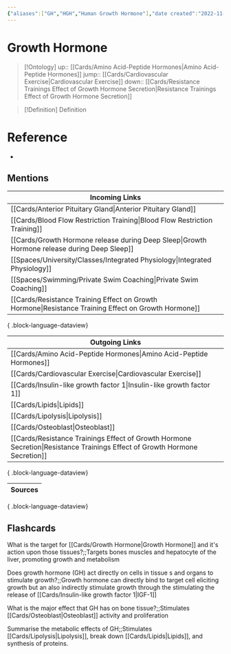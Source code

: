 ```yaml
---
{"aliases":["GH","HGH","Human Growth Hormone"],"date created":"2022-11-30 Wed","edited":"2023-04-06 Thu","dg-publish":true,"tags":["Uni/LFS203","flashcards/LFS203"],"permalink":"/cards/growth-hormone/","dgPassFrontmatter":true}
---
```


# Growth Hormone

> [!Ontology]
> up:: [[Cards/Amino Acid-Peptide Hormones\|Amino Acid-Peptide Hormones]]
> jump:: [[Cards/Cardiovascular Exercise\|Cardiovascular Exercise]]
> down:: [[Cards/Resistance Trainings Effect of Growth Hormone Secretion\|Resistance Trainings Effect of Growth Hormone Secretion]]

> [!Definition] Definition

# Reference

- 

## Mentions

| Incoming Links                                                                                          |
| ------------------------------------------------------------------------------------------------------- |
| [[Cards/Anterior Pituitary Gland\|Anterior Pituitary Gland]]                                         |
| [[Cards/Blood Flow Restriction Training\|Blood Flow Restriction Training]]                           |
| [[Cards/Growth Hormone release during Deep Sleep\|Growth Hormone release during Deep Sleep]]         |
| [[Spaces/University/Classes/Integrated Physiology\|Integrated Physiology]]                           |
| [[Spaces/Swimming/Private Swim Coaching\|Private Swim Coaching]]                                     |
| [[Cards/Resistance Training Effect on Growth Hormone\|Resistance Training Effect on Growth Hormone]] |

{ .block-language-dataview}

| Outgoing Links                                                                                                                |
| ----------------------------------------------------------------------------------------------------------------------------- |
| [[Cards/Amino Acid-Peptide Hormones\|Amino Acid-Peptide Hormones]]                                                         |
| [[Cards/Cardiovascular Exercise\|Cardiovascular Exercise]]                                                                 |
| [[Cards/Insulin-like growth factor 1\|Insulin-like growth factor 1]]                                                       |
| [[Cards/Lipids\|Lipids]]                                                                                                   |
| [[Cards/Lipolysis\|Lipolysis]]                                                                                             |
| [[Cards/Osteoblast\|Osteoblast]]                                                                                           |
| [[Cards/Resistance Trainings Effect of Growth Hormone Secretion\|Resistance Trainings Effect of Growth Hormone Secretion]] |

{ .block-language-dataview}

| Sources |
| ------- |

{ .block-language-dataview}

## Flashcards

What is the target for [[Cards/Growth Hormone\|Growth Hormone]] and it's action upon those tissues?;;Targets bones muscles and hepatocyte of the liver, promoting growth and metabolism
<!--SR:!2025-04-15,8,250-->

Does growth hormone (GH) act directly on cells in tissue s and organs to stimulate growth?;;Growth hormone can directly bind to target cell eliciting growth but an also indirectly stimulate growth through the stimulating the release of [[Cards/Insulin-like growth factor 1\|IGF-1]]
<!--SR:!2025-05-11,19,250-->

What is the major effect that GH has on bone tissue?;;Stimulates [[Cards/Osteoblast\|Osteoblast]] activity and proliferation
<!--SR:!2025-05-16,24,250-->

Summarise the metabolic effects of GH;;Stimulates [[Cards/Lipolysis\|Lipolysis]], break down [[Cards/Lipids\|Lipids]], and synthesis of proteins.
<!--SR:!2025-05-09,17,250-->